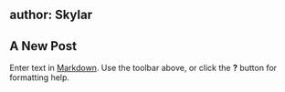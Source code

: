 author: Skylar
---
## A New Post

Enter text in [Markdown](http://daringfireball.net/projects/markdown/). Use the toolbar above, or click the **?** button for formatting help.
